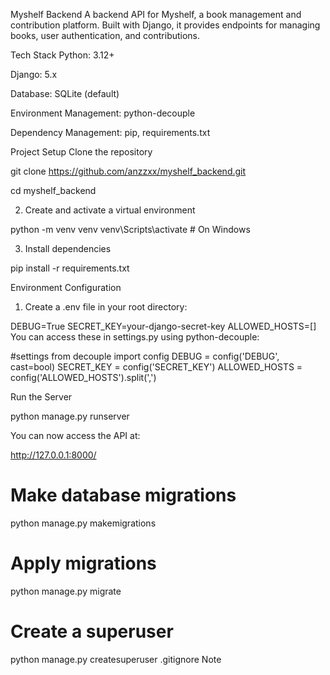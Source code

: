 Myshelf Backend
A backend API for Myshelf, a book management and contribution platform. Built with Django, it provides endpoints for managing books, user authentication, and contributions.

Tech Stack
Python: 3.12+

Django: 5.x

Database: SQLite (default)

Environment Management: python-decouple

Dependency Management: pip, requirements.txt

Project Setup
Clone the repository

git clone https://github.com/anzzxx/myshelf_backend.git

cd myshelf_backend

2. Create and activate a virtual environment
   
python -m venv venv
venv\Scripts\activate   # On Windows


3. Install dependencies

pip install -r requirements.txt

Environment Configuration

1. Create a .env file in your root directory:

DEBUG=True
SECRET_KEY=your-django-secret-key
ALLOWED_HOSTS=[]
You can access these in settings.py using python-decouple:

#settings
from decouple import config
DEBUG = config('DEBUG', cast=bool)
SECRET_KEY = config('SECRET_KEY')
ALLOWED_HOSTS = config('ALLOWED_HOSTS').split(',')


 Run the Server

python manage.py runserver

You can now access the API at:

http://127.0.0.1:8000/


# Make database migrations
python manage.py makemigrations

# Apply migrations
python manage.py migrate

# Create a superuser
python manage.py createsuperuser
.gitignore Note



